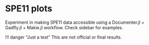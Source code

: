 # SPE11 plots

Experiment in making SPE11 data accessible using a Documenter.jl + Gadfly.jl + Makie.jl workflow. Check sidebar for examples.

!!! danger "Just a test"
    This are not official or final results.

